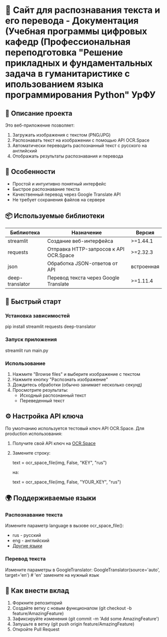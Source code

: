 # 📖 Сайт для распознавания текста и его перевода - Документация (Учебная программы цифровых кафедр (Профессиональная переподготовка "Решение прикладных и фундаментальных задача в гуманитаристике с ипользованием языка программирования Python" УрФУ

## 📌 Описание проекта

Это веб-приложение позволяет:
1. Загружать изображения с текстом (PNG/JPG)
2. Распознавать текст на изображении с помощью API OCR.Space
3. Автоматически переводить распознанный текст с русского на английский
4. Отображать результаты распознавания и перевода

## 🌟 Особенности

- Простой и интуитивно понятный интерфейс
- Быстрое распознавание текста
- Качественный перевод через Google Translate API
- Не требует сохранения файлов на сервере

## 📦 Используемые библиотеки

| Библиотека | Назначение | Версия |
|------------|------------|--------|
| streamlit | Создание веб-интерфейса | >=1.44.1 |
| requests | Отправка HTTP-запросов к API OCR.Space | >=2.32.3 |
| json | Обработка JSON-ответов от API | встроенная |
| deep-translator | Перевод текста через Google Translate | >=1.11.4 |

## 🚀 Быстрый старт

### Установка зависимостей

pip install streamlit requests deep-translator

### Запуск приложения

streamlit run main.py

### Использование

1. Нажмите "Browse files" и выберите изображение с текстом
2. Нажмите кнопку "Распознать изображение"
3. Дождитесь обработки (обычно занимает несколько секунд)
4. Просмотрите результаты:
   - Исходный распознанный текст
   - Переведенный текст

## ⚙️ Настройка API ключа

По умолчанию используется тестовый ключ API OCR.Space. Для production использования:

1. Получите свой API ключ на [OCR.Space](https://ocr.space/ocrapi)
2. Замените строку:
   
   text = ocr_space_file(img, False, "KEY", "rus")
   
   на:
   
   text = ocr_space_file(img, False, "YOUR_KEY", "rus")
   

## 🌍 Поддерживаемые языки

### Распознавание текста
Измените параметр language в вызове ocr_space_file():
- rus - русский
- eng - английский
- [Другие языки](https://ocr.space/ocrapi)

### Перевод текста
Измените параметры в GoogleTranslator:
GoogleTranslator(source='auto', target='en')  # 'en' замените на нужный язык

## 🤝 Как внести вклад

1. Форкните репозиторий
2. Создайте ветку с новым функционалом (git checkout -b feature/AmazingFeature)
3. Зафиксируйте изменения (git commit -m 'Add some AmazingFeature')
4. Запушьте в ветку (git push origin feature/AmazingFeature)
5. Откройте Pull Request
